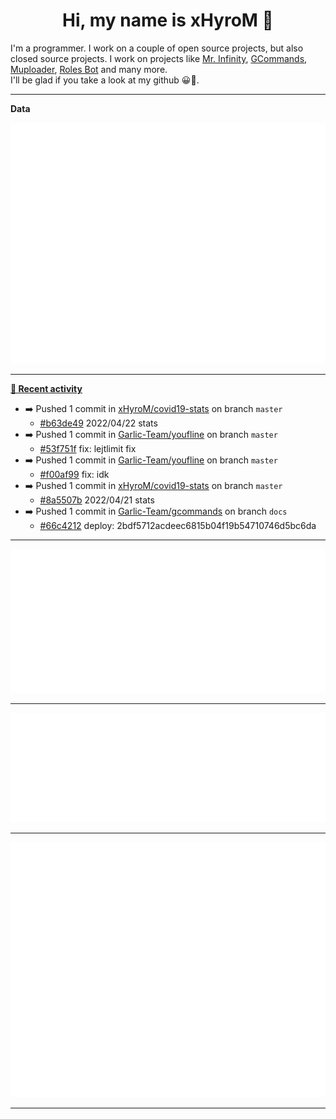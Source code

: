 <p align="center">
    <!-- <img src="https://avatars.githubusercontent.com/u/56601352" width="192" alt="hyro's pfp" /> -->
    <h1 align="center">Hi, my name is xHyroM 👋</h1>
</p>

I'm a programmer. I work on a couple of open source projects, but also closed source projects. I work on projects like [Mr. Infinity](https://discord.com/oauth2/authorize?client_id=720321585625694239&scope=bot%20applications.commands&permissions=8&redirect_uri=https://blobs.gq/imanager&prompt=consent&response_type=code), [GCommands](https://github.com/Garlic-Team/GCommands), [Muploader](https://github.com/xHyroM/Muploder), [Roles Bot](https://github.com/xHyroM/roles-bot) and many more.  
I'll be glad if you take a look at my github 😀👀.

___
**Data**

<img src="https://github.com/xHyroM/xHyroM/blob/master/.cache/base.svg">

___

**[📰 Recent activity](https://github.com/xHyroM)**
* ➡️ Pushed 1 commit in [xHyroM/covid19-stats](https://github.com/xHyroM/covid19-stats) on branch `master`
  * [#b63de49](https://github.com/xHyroM/covid19-stats/commit/b63de49) 2022/04/22 stats
* ➡️ Pushed 1 commit in [Garlic-Team/youfline](https://github.com/Garlic-Team/youfline) on branch `master`
  * [#53f751f](https://github.com/Garlic-Team/youfline/commit/53f751f) fix: lejtlimit fix
* ➡️ Pushed 1 commit in [Garlic-Team/youfline](https://github.com/Garlic-Team/youfline) on branch `master`
  * [#f00af99](https://github.com/Garlic-Team/youfline/commit/f00af99) fix: idk
* ➡️ Pushed 1 commit in [xHyroM/covid19-stats](https://github.com/xHyroM/covid19-stats) on branch `master`
  * [#8a5507b](https://github.com/xHyroM/covid19-stats/commit/8a5507b) 2022/04/21 stats
* ➡️ Pushed 1 commit in [Garlic-Team/gcommands](https://github.com/Garlic-Team/gcommands) on branch `docs`
  * [#66c4212](https://github.com/Garlic-Team/gcommands/commit/66c4212) deploy: 2bdf5712acdeec6815b04f19b54710746d5bc6da


___

<img src="https://github.com/xHyroM/xHyroM/blob/master/.cache/isocalendar.svg">

___

<img src="https://github.com/xHyroM/xHyroM/blob/master/.cache/languages.svg">

___

<img src="https://github.com/xHyroM/xHyroM/blob/master/.cache/achievements.svg">

___
